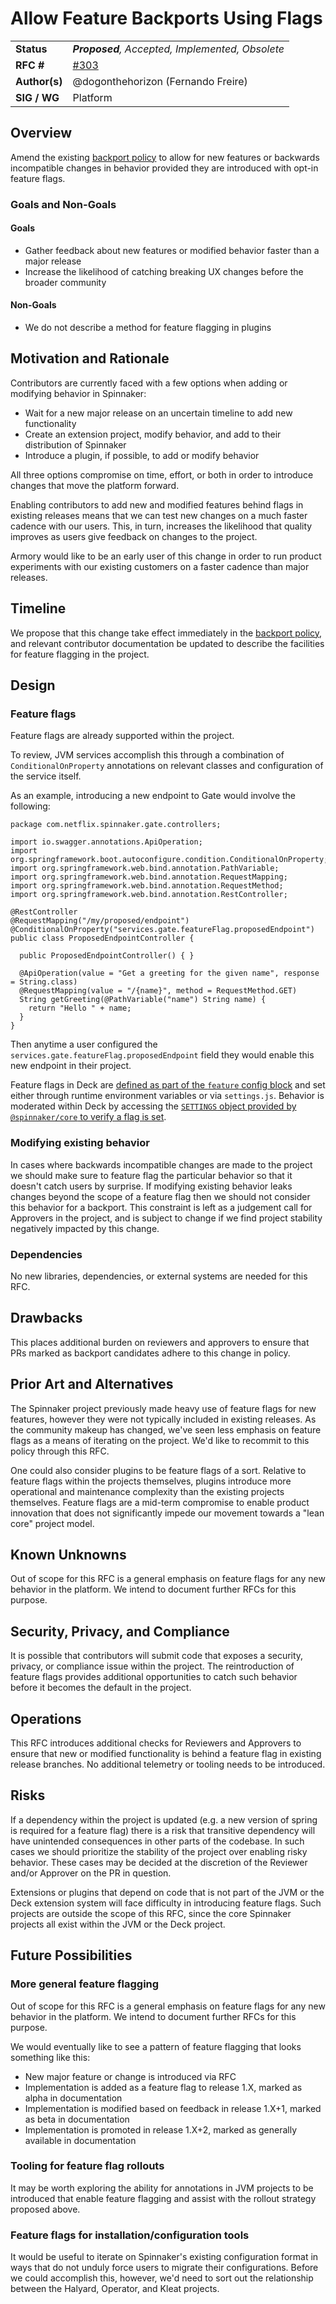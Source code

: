 # Allow Feature Backports Using Flags

| | |
|-|-|
| **Status**     | _**Proposed**, Accepted, Implemented, Obsolete_ |
| **RFC #**      | [#303](https://github.com/spinnaker/governance/pull/303) |
| **Author(s)**  | @dogonthehorizon (Fernando Freire) |
| **SIG / WG**   | Platform |

## Overview

Amend the existing [backport policy][policy] to allow for new features or
backwards incompatible changes in behavior provided they are introduced with
opt-in feature flags.

[policy]: https://spinnaker.io/docs/community/contributing/code/releasing/#release-branch-patch-criteria

### Goals and Non-Goals

#### Goals

- Gather feedback about new features or modified behavior faster than a major
  release
- Increase the likelihood of catching breaking UX changes before the broader
  community

#### Non-Goals

- We do not describe a method for feature flagging in plugins

## Motivation and Rationale

Contributors are currently faced with a few options when adding or modifying
behavior in Spinnaker:

- Wait for a new major release on an uncertain timeline to add new
  functionality
- Create an extension project, modify behavior, and add to their distribution
  of Spinnaker
- Introduce a plugin, if possible, to add or modify behavior

All three options compromise on time, effort, or both in order to introduce
changes that move the platform forward.

Enabling contributors to add new and modified features behind flags in existing
releases means that we can test new changes on a much faster cadence with our
users. This, in turn, increases the likelihood that quality improves as users
give feedback on changes to the project.

Armory would like to be an early user of this change in order to run product
experiments with our existing customers on a faster cadence than major
releases.

## Timeline

We propose that this change take effect immediately in the [backport
policy][policy], and relevant contributor documentation be updated to describe
the facilities for feature flagging in the project.

## Design

### Feature flags

Feature flags are already supported within the project.

To review, JVM services accomplish this through a combination of
`ConditionalOnProperty` annotations on relevant classes and configuration of
the service itself.

As an example, introducing a new endpoint to Gate would involve the following:

```
package com.netflix.spinnaker.gate.controllers;

import io.swagger.annotations.ApiOperation;
import org.springframework.boot.autoconfigure.condition.ConditionalOnProperty;
import org.springframework.web.bind.annotation.PathVariable;
import org.springframework.web.bind.annotation.RequestMapping;
import org.springframework.web.bind.annotation.RequestMethod;
import org.springframework.web.bind.annotation.RestController;

@RestController
@RequestMapping("/my/proposed/endpoint")
@ConditionalOnProperty("services.gate.featureFlag.proposedEndpoint")
public class ProposedEndpointController {

  public ProposedEndpointController() { }

  @ApiOperation(value = "Get a greeting for the given name", response = String.class)
  @RequestMapping(value = "/{name}", method = RequestMethod.GET)
  String getGreeting(@PathVariable("name") String name) {
    return "Hello " + name;
  }
}
```

Then anytime a user configured the `services.gate.featureFlag.proposedEndpoint`
field they would enable this new endpoint in their project.

Feature flags in Deck are [defined as part of the `feature` config
block](https://github.com/spinnaker/deck/blob/966862b2caf82b5c9879cf418a7c79ec51152dfd/packages/app/src/settings.js#L105-L130)
and set either through runtime environment variables or via `settings.js`.
Behavior is moderated within Deck by accessing the [`SETTINGS` object provided
by `@spinnaker/core` to verify a flag is
set](https://github.com/spinnaker/deck/blob/7202efd54ad0b048d5c1f45c24162619b25be844/packages/kubernetes/src/kubernetes.module.ts#L95-L97).

### Modifying existing behavior

In cases where backwards incompatible changes are made to the project we should
make sure to feature flag the particular behavior so that it doesn't catch
users by surprise. If modifying existing behavior leaks changes beyond the
scope of a feature flag then we should not consider this behavior for a
backport. This constraint is left as a judgement call for Approvers in the
project, and is subject to change if we find project stability negatively
impacted by this change.

### Dependencies

No new libraries, dependencies, or external systems are needed for this RFC.

## Drawbacks

This places additional burden on reviewers and approvers to ensure that PRs
marked as backport candidates adhere to this change in policy.

## Prior Art and Alternatives

The Spinnaker project previously made heavy use of feature flags for new
features, however they were not typically included in existing releases. As the
community makeup has changed, we've seen less emphasis on feature flags as a
means of iterating on the project. We'd like to recommit to this policy through
this RFC.

One could also consider plugins to be feature flags of a sort. Relative to
feature flags within the projects themselves, plugins introduce more
operational and maintenance complexity than the existing projects themselves.
Feature flags are a mid-term compromise to enable product innovation that does
not significantly impede our movement towards a "lean core" project model.

## Known Unknowns

Out of scope for this RFC is a general emphasis on feature flags for any new
behavior in the platform. We intend to document further RFCs for this purpose.

## Security, Privacy, and Compliance

It is possible that contributors will submit code that exposes a security,
privacy, or compliance issue within the project. The reintroduction of feature
flags provides additional opportunities to catch such behavior before it
becomes the default in the project.

## Operations

This RFC introduces additional checks for Reviewers and Approvers to ensure
that new or modified functionality is behind a feature flag in existing release
branches. No additional telemetry or tooling needs to be introduced.

## Risks

If a dependency within the project is updated (e.g. a new version of spring is
required for a feature flag) there is a risk that transitive dependency will
have unintended consequences in other parts of the codebase. In such cases we
should prioritize the stability of the project over enabling risky behavior.
These cases may be decided at the discretion of the Reviewer and/or Approver on
the PR in question.

Extensions or plugins that depend on code that is not part of the JVM or the
Deck extension system will face difficulty in introducing feature flags. Such
projects are outside the scope of this RFC, since the core Spinnaker projects
all exist within the JVM or the Deck project.

## Future Possibilities

### More general feature flagging

Out of scope for this RFC is a general emphasis on feature flags for any new
behavior in the platform. We intend to document further RFCs for this purpose.

We would eventually like to see a pattern of feature flagging that looks
something like this:

- New major feature or change is introduced via RFC
- Implementation is added as a feature flag to release 1.X, marked as alpha in
  documentation
- Implementation is modified based on feedback in release 1.X+1, marked as beta
  in documentation
- Implementation is promoted in release 1.X+2, marked as generally available in
  documentation

### Tooling for feature flag rollouts

It may be worth exploring the ability for annotations in JVM projects to be
introduced that enable feature flagging and assist with the rollout strategy
proposed above.

### Feature flags for installation/configuration tools

It would be useful to iterate on Spinnaker's existing configuration format in
ways that do not unduly force users to migrate their configurations. Before we
could accomplish this, however, we'd need to sort out the relationship between
the Halyard, Operator, and Kleat projects.
